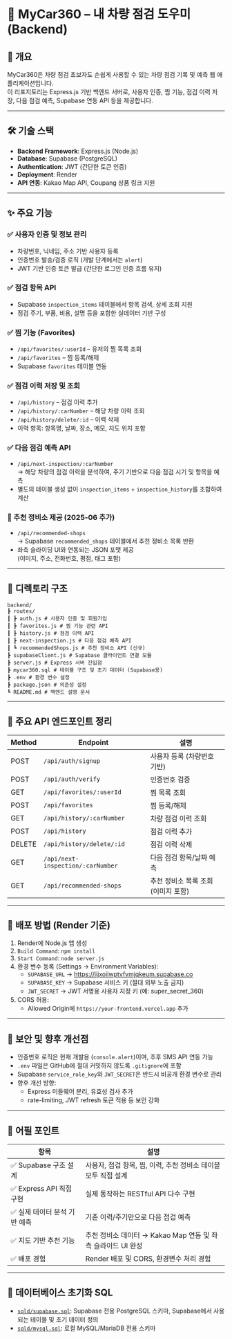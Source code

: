 # 🔧 MyCar360 – 내 차량 점검 도우미 (Backend)

## 📌 개요
MyCar360은 차량 점검 초보자도 손쉽게 사용할 수 있는 차량 점검 기록 및 예측 웹 애플리케이션입니다.  
이 리포지토리는 Express.js 기반 백엔드 서버로, 사용자 인증, 찜 기능, 점검 이력 저장, 다음 점검 예측, Supabase 연동 API 등을 제공합니다.

---

## 🛠 기술 스택
- **Backend Framework**: Express.js (Node.js)
- **Database**: Supabase (PostgreSQL)
- **Authentication**: JWT (간단한 토큰 인증)
- **Deployment**: Render
- **API 연동**: Kakao Map API, Coupang 상품 링크 지원

---

## ✨ 주요 기능

### ✅ 사용자 인증 및 정보 관리
- 차량번호, 닉네임, 주소 기반 사용자 등록
- 인증번호 발송/검증 로직 (개발 단계에서는 `alert`)
- JWT 기반 인증 토큰 발급 (간단한 로그인 인증 흐름 유지)

### ✅ 점검 항목 API
- Supabase `inspection_items` 테이블에서 항목 검색, 상세 조회 지원
- 점검 주기, 부품, 비용, 설명 등을 포함한 실데이터 기반 구성

### ✅ 찜 기능 (Favorites)
- `/api/favorites/:userId` – 유저의 찜 목록 조회
- `/api/favorites` – 찜 등록/해제
- Supabase `favorites` 테이블 연동

### ✅ 점검 이력 저장 및 조회
- `/api/history` – 점검 이력 추가
- `/api/history/:carNumber` – 해당 차량 이력 조회
- `/api/history/delete/:id` – 이력 삭제
- 이력 항목: 항목명, 날짜, 장소, 메모, 지도 위치 포함

### ✅ 다음 점검 예측 API
- `/api/next-inspection/:carNumber`  
  → 해당 차량의 점검 이력을 분석하여, 주기 기반으로 다음 점검 시기 및 항목을 예측
- 별도의 테이블 생성 없이 `inspection_items` + `inspection_history`를 조합하여 계산

### 🌟 추천 정비소 제공 (2025-06 추가)
- `/api/recommended-shops`  
  → Supabase `recommended_shops` 테이블에서 추천 정비소 목록 반환
- 좌측 슬라이딩 UI와 연동되는 JSON 포맷 제공  
  (이미지, 주소, 전화번호, 평점, 태그 포함)

---

## 📂 디렉토리 구조
```
backend/
┣ routes/
┃ ┣ auth.js # 사용자 인증 및 회원가입
┃ ┣ favorites.js # 찜 기능 관련 API
┃ ┣ history.js # 점검 이력 API
┃ ┣ next-inspection.js # 다음 점검 예측 API
┃ ┗ recommendedShops.js # 추천 정비소 API (신규)
┣ supabaseClient.js # Supabase 클라이언트 연결 모듈
┣ server.js # Express 서버 진입점
┣ mycar360.sql # 테이블 구조 및 초기 데이터 (Supabase용)
┣ .env # 환경 변수 설정
┣ package.json # 의존성 설정
┗ README.md # 백엔드 설명 문서
```

---

## 🔌 주요 API 엔드포인트 정리

| Method | Endpoint | 설명 |
|--------|----------|------|
| POST   | `/api/auth/signup`             | 사용자 등록 (차량번호 기반) |
| POST   | `/api/auth/verify`             | 인증번호 검증 |
| GET    | `/api/favorites/:userId`       | 찜 목록 조회 |
| POST   | `/api/favorites`               | 찜 등록/해제 |
| GET    | `/api/history/:carNumber`      | 차량 점검 이력 조회 |
| POST   | `/api/history`                 | 점검 이력 추가 |
| DELETE | `/api/history/delete/:id`      | 점검 이력 삭제 |
| GET    | `/api/next-inspection/:carNumber` | 다음 점검 항목/날짜 예측 |
| GET    | `/api/recommended-shops`       | 추천 정비소 목록 조회 (이미지 포함) |

---

## 🚀 배포 방법 (Render 기준)

1. Render에 Node.js 앱 생성
2. `Build Command`: `npm install`
3. `Start Command`: `node server.js`
4. 환경 변수 등록 (Settings → Environment Variables):
   - `SUPABASE_URL` → https://iijxoiiwptvfvmjqkeum.supabase.co
   - `SUPABASE_KEY` → Supabase 서비스 키 (절대 외부 노출 금지)
   - `JWT_SECRET` → JWT 서명용 사용자 지정 키 (예: super_secret_360)
5. CORS 허용:
   - Allowed Origin에 `https://your-frontend.vercel.app` 추가

---

## 📌 보안 및 향후 개선점

- 인증번호 로직은 현재 개발용 (`console.alert`)이며, 추후 SMS API 연동 가능
- `.env` 파일은 GitHub에 절대 커밋하지 않도록 `.gitignore`에 포함
- Supabase `service_role_key`와 `JWT_SECRET`은 반드시 비공개 환경 변수로 관리
- 향후 개선 방향:
  - Express 미들웨어 분리, 유효성 검사 추가
  - rate-limiting, JWT refresh 토큰 적용 등 보안 강화

---

## 🧠 어필 포인트

| 항목 | 설명 |
|------|------|
| ✅ Supabase 구조 설계 | 사용자, 점검 항목, 찜, 이력, 추천 정비소 테이블 모두 직접 설계 |
| ✅ Express API 직접 구현 | 실제 동작하는 RESTful API 다수 구현 |
| ✅ 실제 데이터 분석 기반 예측 | 기존 이력/주기만으로 다음 점검 예측 |
| ✅ 지도 기반 추천 기능 | 추천 정비소 데이터 → Kakao Map 연동 및 좌측 슬라이드 UI 완성 |
| ✅ 배포 경험 | Render 배포 및 CORS, 환경변수 처리 경험 |

---

## 🧾 데이터베이스 초기화 SQL

- [`sqld/supabase.sql`](./sqld/supabase.sql): Supabase 전용 PostgreSQL 스키마, Supabase에서 사용되는 테이블 및 초기 데이터 정의
- [`sqld/mysql.sql`](./sqld/mysql.sql): 로컬 MySQL/MariaDB 전용 스키마

